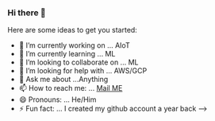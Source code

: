 ### Hi there 👋


Here are some ideas to get you started:

- 🔭 I’m currently working on ... AIoT
- 🌱 I’m currently learning ... ML
- 👯 I’m looking to collaborate on ... ML
- 🤔 I’m looking for help with ... AWS/GCP
- 💬 Ask me about ...Anything
- 📫 How to reach me: ... [Mail ME](mailto::a.eswar954@gmail.com)
- 😄 Pronouns: ... He/Him
- ⚡ Fun fact: ... I created my github account a year back 
-->
